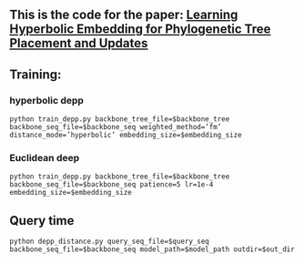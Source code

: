 ## This is the code for the paper: [Learning Hyperbolic Embedding for Phylogenetic Tree Placement and Updates](https://www.mdpi.com/2079-7737/11/9/1256)

## Training:
### hyperbolic depp
```python train_depp.py backbone_tree_file=$backbone_tree backbone_seq_file=$backbone_seq weighted_method=’fm’ distance_mode=’hyperbolic’ embedding_size=$embedding_size```
### Euclidean deep
```python train_depp.py backbone_tree_file=$backbone_tree backbone_seq_file=$backbone_seq patience=5 lr=1e-4 embedding_size=$embedding_size```

## Query time
```python depp_distance.py query_seq_file=$query_seq backbone_seq_file=$backbone_seq model_path=$model_path outdir=$out_dir```


